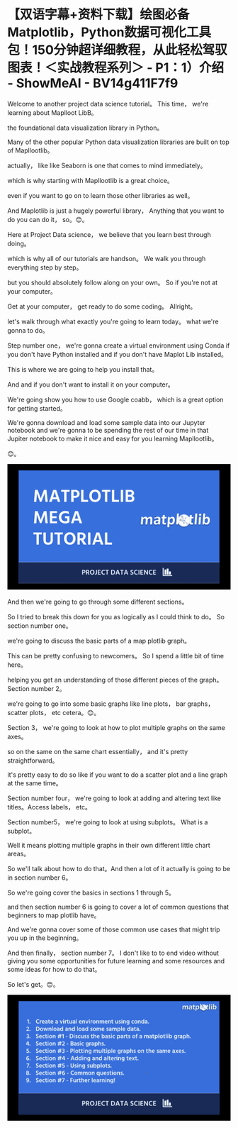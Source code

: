 # 【双语字幕+资料下载】绘图必备Matplotlib，Python数据可视化工具包！150分钟超详细教程，从此轻松驾驭图表！＜实战教程系列＞ - P1：1）介绍 - ShowMeAI - BV14g411F7f9

Welcome to another project data science tutorial。 This time， we're learning about Maplloot LibB。

 the foundational data visualization library in Python。

 Many of the other popular Python data visualization libraries are built on top of Mapllootlib。

 actually， like like Seaborn is one that comes to mind immediately。

 which is why starting with Mapllootlib is a great choice。

 even if you want to go on to learn those other libraries as well。

 And Maplotlib is just a hugely powerful library， Anything that you want to do you can do it， so。😊。

Here at Project Data science， we believe that you learn best through doing。

 which is why all of our tutorials are handson。 We walk you through everything step by step。

 but you should absolutely follow along on your own。 So if you're not at your computer。

 Get at your computer， get ready to do some coding。 Allright。

 let's walk through what exactly you're going to learn today。 what we're gonna to do。

 Step number one， we're gonna create a virtual environment using Conda if you don't have Python installed and if you don't have Maplot Lib installed。

 This is where we are going to help you install that。

 And and if you don't want to install it on your computer。

 We're going show you how to use Google coabb， which is a great option for getting started。

 We're gonna download and load some sample data into our Jupyter notebook and we're gonna to be spending the rest of our time in that Jupiter notebook to make it nice and easy for you learning Mapllootlib。

😊。

![](img/713aa061ca832d789588432894bde509_1.png)

And then we're going to go through some different sections。

 So I tried to break this down for you as logically as I could think to do。 So section number one。

 we're going to discuss the basic parts of a map plotlib graph。

 This can be pretty confusing to newcomers。 So I spend a little bit of time here。

 helping you get an understanding of those different pieces of the graph。 Section number 2。

 we're going to go into some basic graphs like line plots， bar graphs， scatter plots， etc cetera。😊。

Section 3， we're going to look at how to plot multiple graphs on the same axes。

 so on the same on the same chart essentially， and it's pretty straightforward。

 it's pretty easy to do so like if you want to do a scatter plot and a line graph at the same time。

Section number four， we're going to look at adding and altering text like titles。Access labels， etc。

Section number5， we're going to look at using subplots。 What is a subplot。

 Well it means plotting multiple graphs in their own different little chart areas。

 So we'll talk about how to do that。And then a lot of it actually is going to be in section number 6。

 So we're going cover the basics in sections 1 through 5。

 and then section number 6 is going to cover a lot of common questions that beginners to map plotlib have。

 And we're gonna cover some of those common use cases that might trip you up in the beginning。

 And then finally， section number 7。 I don't like to to end video without giving you some opportunities for future learning and some resources and some ideas for how to do that。

 So let's get。😊。

![](img/713aa061ca832d789588432894bde509_3.png)